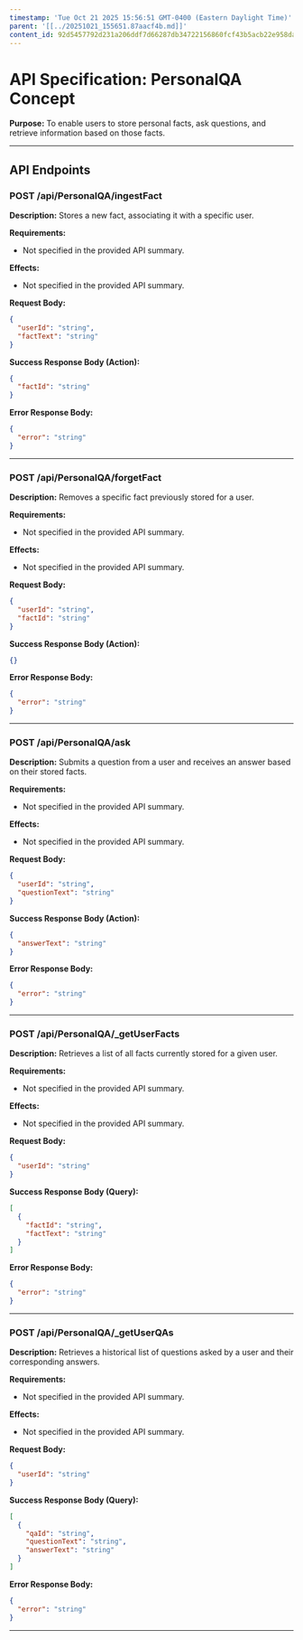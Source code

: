 ```yaml
---
timestamp: 'Tue Oct 21 2025 15:56:51 GMT-0400 (Eastern Daylight Time)'
parent: '[[../20251021_155651.87aacf4b.md]]'
content_id: 92d5457792d231a206ddf7d66287db34722156860fcf43b5acb22e958da8458d
---
```


# API Specification: PersonalQA Concept

**Purpose:** To enable users to store personal facts, ask questions, and retrieve information based on those facts.

***

## API Endpoints

### POST /api/PersonalQA/ingestFact

**Description:** Stores a new fact, associating it with a specific user.

**Requirements:**

* Not specified in the provided API summary.

**Effects:**

* Not specified in the provided API summary.

**Request Body:**

```json
{
  "userId": "string",
  "factText": "string"
}
```

**Success Response Body (Action):**

```json
{
  "factId": "string"
}
```

**Error Response Body:**

```json
{
  "error": "string"
}
```

***

### POST /api/PersonalQA/forgetFact

**Description:** Removes a specific fact previously stored for a user.

**Requirements:**

* Not specified in the provided API summary.

**Effects:**

* Not specified in the provided API summary.

**Request Body:**

```json
{
  "userId": "string",
  "factId": "string"
}
```

**Success Response Body (Action):**

```json
{}
```

**Error Response Body:**

```json
{
  "error": "string"
}
```

***

### POST /api/PersonalQA/ask

**Description:** Submits a question from a user and receives an answer based on their stored facts.

**Requirements:**

* Not specified in the provided API summary.

**Effects:**

* Not specified in the provided API summary.

**Request Body:**

```json
{
  "userId": "string",
  "questionText": "string"
}
```

**Success Response Body (Action):**

```json
{
  "answerText": "string"
}
```

**Error Response Body:**

```json
{
  "error": "string"
}
```

***

### POST /api/PersonalQA/\_getUserFacts

**Description:** Retrieves a list of all facts currently stored for a given user.

**Requirements:**

* Not specified in the provided API summary.

**Effects:**

* Not specified in the provided API summary.

**Request Body:**

```json
{
  "userId": "string"
}
```

**Success Response Body (Query):**

```json
[
  {
    "factId": "string",
    "factText": "string"
  }
]
```

**Error Response Body:**

```json
{
  "error": "string"
}
```

***

### POST /api/PersonalQA/\_getUserQAs

**Description:** Retrieves a historical list of questions asked by a user and their corresponding answers.

**Requirements:**

* Not specified in the provided API summary.

**Effects:**

* Not specified in the provided API summary.

**Request Body:**

```json
{
  "userId": "string"
}
```

**Success Response Body (Query):**

```json
[
  {
    "qaId": "string",
    "questionText": "string",
    "answerText": "string"
  }
]
```

**Error Response Body:**

```json
{
  "error": "string"
}
```

***
